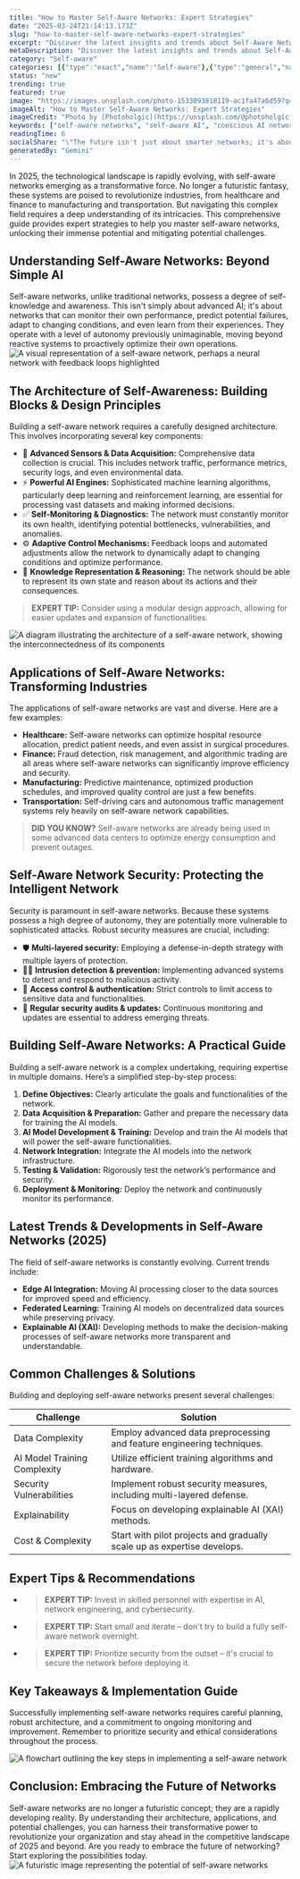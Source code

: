 ```yaml
---
title: "How to Master Self-Aware Networks: Expert Strategies"
date: "2025-03-24T21:14:13.173Z"
slug: "how-to-master-self-aware-networks-expert-strategies"
excerpt: "Discover the latest insights and trends about Self-Aware Networks. This comprehensive guide covers everything you need to know about Self-Aware Networks in 2025."
metaDescription: "Discover the latest insights and trends about Self-Aware Networks. This comprehensive guide covers everything you need to know about Self-Aware Networks in..."
category: "Self-aware"
categories: [{"type":"exact","name":"Self-aware"},{"type":"general","name":"Artificial Intelligence"},{"type":"medium","name":"Machine Learning"},{"type":"specific","name":"Neural Networks"},{"type":"niche","name":"Deep Reinforcement Learning"}]
status: "new"
trending: true
featured: true
image: "https://images.unsplash.com/photo-1533093818119-ac1fa47a6d59?q=85&w=1200&fit=max&fm=webp&auto=compress"
imageAlt: "How to Master Self-Aware Networks: Expert Strategies"
imageCredit: "Photo by [Photoholgic](https://unsplash.com/@photoholgic) on Unsplash"
keywords: ["self-aware networks", "self-aware AI", "conscious AI networks", "self-aware network architecture", "building self-aware networks", "applications of self-aware networks", "self-aware network security", "buy self-aware network solutions", "self-aware network benefits", "self-aware network implementation"]
readingTime: 6
socialShare: "\"The future isn't just about smarter networks; it's about conscious networks capable of anticipating needs and adapting to unprecedented situations.  Are you ready?\""
generatedBy: "Gemini"
---
```




In 2025, the technological landscape is rapidly evolving, with self-aware networks emerging as a transformative force.  No longer a futuristic fantasy, these systems are poised to revolutionize industries, from healthcare and finance to manufacturing and transportation. But navigating this complex field requires a deep understanding of its intricacies. This comprehensive guide provides expert strategies to help you master self-aware networks, unlocking their immense potential and mitigating potential challenges.

## Understanding Self-Aware Networks: Beyond Simple AI

Self-aware networks, unlike traditional networks, possess a degree of self-knowledge and awareness.  This isn't simply about advanced AI; it's about networks that can monitor their own performance, predict potential failures, adapt to changing conditions, and even learn from their experiences. They operate with a level of autonomy previously unimaginable, moving beyond reactive systems to proactively optimize their own operations. ![A visual representation of a self-aware network, perhaps a neural network with feedback loops highlighted](https://images.unsplash.com/photo-1502139214982-d0ad755818d8?q=85&w=1200&fit=max&fm=webp&auto=compress)

## The Architecture of Self-Awareness: Building Blocks & Design Principles

Building a self-aware network requires a carefully designed architecture.  This involves incorporating several key components:

* 🔑 **Advanced Sensors & Data Acquisition:**  Comprehensive data collection is crucial. This includes network traffic, performance metrics, security logs, and even environmental data.
* ⚡ **Powerful AI Engines:**  Sophisticated machine learning algorithms, particularly deep learning and reinforcement learning, are essential for processing vast datasets and making informed decisions.
* ✅ **Self-Monitoring & Diagnostics:**  The network must constantly monitor its own health, identifying potential bottlenecks, vulnerabilities, and anomalies.
* ⚙️ **Adaptive Control Mechanisms:**  Feedback loops and automated adjustments allow the network to dynamically adapt to changing conditions and optimize performance.
* 🧠 **Knowledge Representation & Reasoning:** The network should be able to represent its own state and reason about its actions and their consequences.

> **EXPERT TIP:**  Consider using a modular design approach, allowing for easier updates and expansion of functionalities.

![A diagram illustrating the architecture of a self-aware network, showing the interconnectedness of its components](https://images.unsplash.com/photo-1496449903678-68ddcb189a24?q=85&w=1200&fit=max&fm=webp&auto=compress)

## Applications of Self-Aware Networks: Transforming Industries

The applications of self-aware networks are vast and diverse.  Here are a few examples:

* **Healthcare:** Self-aware networks can optimize hospital resource allocation, predict patient needs, and even assist in surgical procedures.
* **Finance:** Fraud detection, risk management, and algorithmic trading are all areas where self-aware networks can significantly improve efficiency and security.
* **Manufacturing:** Predictive maintenance, optimized production schedules, and improved quality control are just a few benefits.
* **Transportation:** Self-driving cars and autonomous traffic management systems rely heavily on self-aware network capabilities.

> **DID YOU KNOW?**  Self-aware networks are already being used in some advanced data centers to optimize energy consumption and prevent outages.

## Self-Aware Network Security: Protecting the Intelligent Network

Security is paramount in self-aware networks.  Because these systems possess a high degree of autonomy, they are potentially more vulnerable to sophisticated attacks.  Robust security measures are crucial, including:

* 🛡️ **Multi-layered security:**  Employing a defense-in-depth strategy with multiple layers of protection.
* 🕵️‍♀️ **Intrusion detection & prevention:**  Implementing advanced systems to detect and respond to malicious activity.
* 🔑 **Access control & authentication:**  Strict controls to limit access to sensitive data and functionalities.
* 🔄 **Regular security audits & updates:**  Continuous monitoring and updates are essential to address emerging threats.

## Building Self-Aware Networks: A Practical Guide

Building a self-aware network is a complex undertaking, requiring expertise in multiple domains.  Here’s a simplified step-by-step process:

1. **Define Objectives:** Clearly articulate the goals and functionalities of the network.
2. **Data Acquisition & Preparation:** Gather and prepare the necessary data for training the AI models.
3. **AI Model Development & Training:** Develop and train the AI models that will power the self-aware functionalities.
4. **Network Integration:** Integrate the AI models into the network infrastructure.
5. **Testing & Validation:** Rigorously test the network’s performance and security.
6. **Deployment & Monitoring:** Deploy the network and continuously monitor its performance.

## Latest Trends & Developments in Self-Aware Networks (2025)

The field of self-aware networks is constantly evolving. Current trends include:

* **Edge AI Integration:**  Moving AI processing closer to the data sources for improved speed and efficiency.
* **Federated Learning:**  Training AI models on decentralized data sources while preserving privacy.
* **Explainable AI (XAI):**  Developing methods to make the decision-making processes of self-aware networks more transparent and understandable.

## Common Challenges & Solutions

Building and deploying self-aware networks present several challenges:

| Challenge                     | Solution                                                                  |
|------------------------------|--------------------------------------------------------------------------|
| Data Complexity              | Employ advanced data preprocessing and feature engineering techniques.      |
| AI Model Training Complexity | Utilize efficient training algorithms and hardware.                         |
| Security Vulnerabilities     | Implement robust security measures, including multi-layered defense.         |
| Explainability               | Focus on developing explainable AI (XAI) methods.                          |
| Cost & Complexity            | Start with pilot projects and gradually scale up as expertise develops.       |

## Expert Tips & Recommendations

* > **EXPERT TIP:** Invest in skilled personnel with expertise in AI, network engineering, and cybersecurity.
* > **EXPERT TIP:** Start small and iterate – don't try to build a fully self-aware network overnight.
* > **EXPERT TIP:** Prioritize security from the outset – it's crucial to secure the network before deploying it.

## Key Takeaways & Implementation Guide

Successfully implementing self-aware networks requires careful planning, robust architecture, and a commitment to ongoing monitoring and improvement.  Remember to prioritize security and ethical considerations throughout the process.

![A flowchart outlining the key steps in implementing a self-aware network](https://images.unsplash.com/photo-1510861320402-285a6c7639ea?q=85&w=1200&fit=max&fm=webp&auto=compress)

## Conclusion: Embracing the Future of Networks

Self-aware networks are no longer a futuristic concept; they are a rapidly developing reality.  By understanding their architecture, applications, and potential challenges, you can harness their transformative power to revolutionize your organization and stay ahead in the competitive landscape of 2025 and beyond.  Are you ready to embrace the future of networking?  Start exploring the possibilities today. ![A futuristic image representing the potential of self-aware networks](https://images.unsplash.com/photo-1506126613408-eca07ce68773?q=85&w=1200&fit=max&fm=webp&auto=compress)
